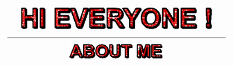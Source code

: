 <div id="tituloPrincipal">
  <p align="center">
    <img src="text.gif">
  </p>
</div>
<hr style="">

<div id="quienSoy">
  <p align="center">
    <img src="aboutme.gif">
  </p>
</div>



